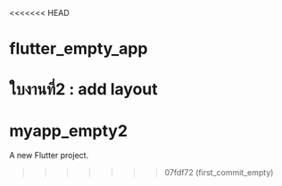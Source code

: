 <<<<<<< HEAD
# flutter_empty_app
ใบงานที่2  : add layout
=======
# myapp_empty2

A new Flutter project.
>>>>>>> 07fdf72 (first_commit_empty)

